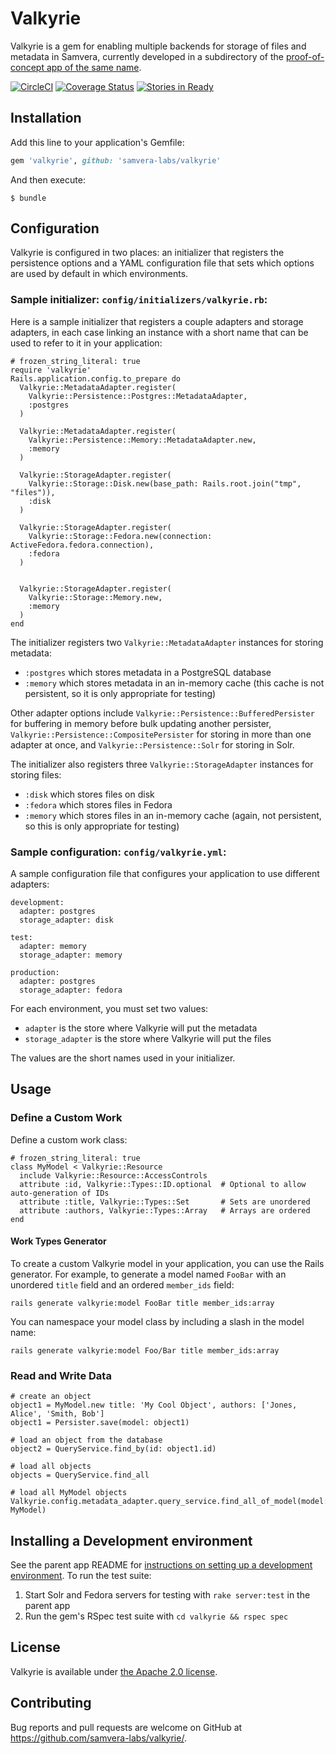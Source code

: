 # Valkyrie

Valkyrie is a gem for enabling multiple backends for storage of files and metadata in Samvera,
currently developed in a subdirectory of the [proof-of-concept app of the same name](..).

[![CircleCI](https://circleci.com/gh/samvera-labs/valkyrie.svg?style=svg)](https://circleci.com/gh/samvera-labs/valkyrie)
[![Coverage Status](https://coveralls.io/repos/github/samvera-labs/valkyrie/badge.svg?branch=master)](https://coveralls.io/github/samvera-labs/valkyrie?branch=master)
[![Stories in Ready](https://badge.waffle.io/samvera-labs/valkyrie.png?label=ready&title=Ready)](https://waffle.io/samvera-labs/valkyrie)


## Installation

Add this line to your application's Gemfile:

```ruby
gem 'valkyrie', github: 'samvera-labs/valkyrie'
```

And then execute:

    $ bundle


## Configuration

Valkyrie is configured in two places: an initializer that registers the persistence options and a YAML
configuration file that sets which options are used by default in which environments.

### Sample initializer: `config/initializers/valkyrie.rb`:

Here is a sample initializer that registers a couple adapters and storage adapters, in each case linking an
instance with a short name that can be used to refer to it in your application:

```
# frozen_string_literal: true
require 'valkyrie'
Rails.application.config.to_prepare do
  Valkyrie::MetadataAdapter.register(
    Valkyrie::Persistence::Postgres::MetadataAdapter,
    :postgres
  )

  Valkyrie::MetadataAdapter.register(
    Valkyrie::Persistence::Memory::MetadataAdapter.new,
    :memory
  )

  Valkyrie::StorageAdapter.register(
    Valkyrie::Storage::Disk.new(base_path: Rails.root.join("tmp", "files")),
    :disk
  )

  Valkyrie::StorageAdapter.register(
    Valkyrie::Storage::Fedora.new(connection: ActiveFedora.fedora.connection),
    :fedora
  )


  Valkyrie::StorageAdapter.register(
    Valkyrie::Storage::Memory.new,
    :memory
  )
end
```

The initializer registers two `Valkyrie::MetadataAdapter` instances for storing metadata:
* `:postgres` which stores metadata in a PostgreSQL database
* `:memory` which stores metadata in an in-memory cache (this cache is not persistent, so it is only
  appropriate for testing)

Other adapter options include `Valkyrie::Persistence::BufferedPersister` for buffering in memory before bulk
updating another persister, `Valkyrie::Persistence::CompositePersister` for storing in more than one adapter
at once, and `Valkyrie::Persistence::Solr` for storing in Solr.

The initializer also registers three `Valkyrie::StorageAdapter` instances for storing files:
* `:disk` which stores files on disk
* `:fedora` which stores files in Fedora
* `:memory` which stores files in an in-memory cache (again, not persistent, so this is only appropriate for
  testing)

### Sample configuration: `config/valkyrie.yml`:

A sample configuration file that configures your application to use different adapters:

```
development:
  adapter: postgres
  storage_adapter: disk

test:
  adapter: memory
  storage_adapter: memory

production:
  adapter: postgres
  storage_adapter: fedora
```

For each environment, you must set two values:
* `adapter` is the store where Valkyrie will put the metadata
* `storage_adapter` is the store where Valkyrie will put the files

The values are the short names used in your initializer.


## Usage

### Define a Custom Work

Define a custom work class:

```
# frozen_string_literal: true
class MyModel < Valkyrie::Resource
  include Valkyrie::Resource::AccessControls
  attribute :id, Valkyrie::Types::ID.optional  # Optional to allow auto-generation of IDs
  attribute :title, Valkyrie::Types::Set       # Sets are unordered
  attribute :authors, Valkyrie::Types::Array   # Arrays are ordered
end
```

#### Work Types Generator

To create a custom Valkyrie model in your application, you can use the Rails generator.  For example, to 
generate a model named `FooBar` with an unordered `title` field and an ordered `member_ids` field:

```
rails generate valkyrie:model FooBar title member_ids:array
```

You can namespace your model class by including a slash in the model name:

```
rails generate valkyrie:model Foo/Bar title member_ids:array
```

### Read and Write Data

```
# create an object
object1 = MyModel.new title: 'My Cool Object', authors: ['Jones, Alice', 'Smith, Bob']
object1 = Persister.save(model: object1)

# load an object from the database
object2 = QueryService.find_by(id: object1.id)

# load all objects
objects = QueryService.find_all

# load all MyModel objects
Valkyrie.config.metadata_adapter.query_service.find_all_of_model(model: MyModel)
```


## Installing a Development environment

See the parent app README for [instructions on setting up a development
environment](../#installing-a-development-environment).  To run the test suite:
1. Start Solr and Fedora servers for testing with `rake server:test` in the parent app
1. Run the gem's RSpec test suite with `cd valkyrie && rspec spec`


## License

Valkyrie is available under [the Apache 2.0 license](../LICENSE).


## Contributing

Bug reports and pull requests are welcome on GitHub at https://github.com/samvera-labs/valkyrie/.
